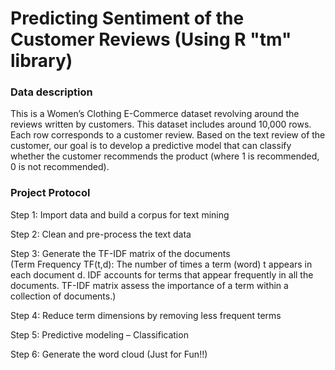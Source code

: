 # Predicting Sentiment of the Customer Reviews (Using R "tm" library)

### Data description
This is a Women’s Clothing E-Commerce dataset revolving around the reviews written by customers. 
This dataset includes around 10,000 rows. Each row corresponds to a customer review. Based on the text review of the customer, our goal is to develop 
a predictive model that can classify whether the customer recommends the product (where 1 is recommended, 0 is not recommended).

### Project Protocol
Step 1: Import data and build a corpus for text mining

Step 2: Clean and pre-process the text data

Step 3: Generate the TF-IDF matrix of the documents <br/>
(Term Frequency TF(t,d): The number of times a term (word) t appears in each document d. IDF accounts for terms that appear frequently in all the documents. TF-IDF matrix assess the importance of a term within a collection of documents.) <br/>

Step 4: Reduce term dimensions by removing less frequent terms

Step 5: Predictive modeling – Classification

Step 6: Generate the word cloud (Just for Fun!!)

